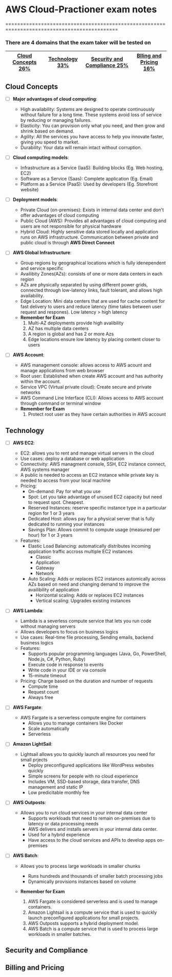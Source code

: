 # AWS Cloud-Practioner exam notes
============================================================================================

### There are 4 domains that the exam taker will be tested on

| [Cloud Concepts 26%](#Cloud-Concepts) | [Technology 33%](#Technology) | [Security and Compliance 25%](#Security-and-Compliance) | [Blling and Pricing 16%](#Billing-and-Pricing)|
|---------------------------------------------|------------------------------------------|-------------------------------------------------------------|-----------------------------------------------------------------|

## Cloud Concepts
- [ ] **Major advantages of cloud computing**:
  * High availability: Systems are designed to operate continuously without failure for a long time. These systems avoid loss of service by reducing or managing failures.
  * Elasticity: You can provision only what you need, and then grow and shrink based on demand.
  * Agility: All the services you have access to help you innovate faster, giving you speed to market. 
  * Durability: Your data will remain intact without corruption.

- [ ] **Cloud computing models**:
  * Infrastructure as a Service (IaaS): Building blocks (Eg. Web hosting, EC2)
  * Software as a Service (Saas): Complete application (Eg. Email)
  * Platform as a Service (PaaS): Used by developers (Eg. Storefront website)

- [ ] **Deployment models**:
  * Private Cloud (on-premises): Exists in internal data center and don't offer advantages of cloud computing
  * Public Cloud (AWS): Provides all advantages of cloud computing and users are not responsible for physical hardware
  * Hybrid Cloud: Highly sensitive data stored locally and application runs on AWS infrastructure. Communication between private and public cloud is through **AWS Direct Connect**

- [ ] **AWS Global Infrastructure**:
  * Group regions by geographical locations which is fully idenependent and service specific
  * Availibity Zones(AZs): consists of one or more data centers in each region
  * AZs are physically separated by using different power grids, connected through low-latency links, fault tolerant, and allows high availability.
  * Edge Location: Mini data centers that are used for cache content for fast delivery to users and reduce latency (time takes between user request and respones). Low latency > high latency
  * **Remember for Exam**
    1. Multi-AZ deployments provide high avalibility
    2. AZ has multiple data centers
    3. A region is global and has 2 or more Azs
    4. Edge locations ensure low latency by placing content closer to users

- [ ] **AWS Account**:
  * AWS management console: allows access to AWS acount and manage applications from web browser
  * Root user: Established when create AWS account and has authority within the account.
  * Service VPC (Virtual private cloud): Create secure and private networks
  * AWS Command Line Interface (CLI): Allows access to AWS account through command or terminal window
  * **Remember for Exam**
    1. Protect root user as they have certain authorities in AWS account

## Technology
- [ ] **AWS EC2**:
  * EC2: allows you to rent and manage virtual servers in the cloud
  * Use cases: deploy a database or web application
  * Connectivity: AWS managment console, SSH, EC2 instance connect, AWS systems manager
  * A public is needed to access an EC2 instance while private key is needed to access from your local machine
  * Pricing: 
    * On-demand: Pay for what you use 
    * Spot: Let you take advantage of unused EC2 capacity but need to request spot. Cheapest. 
    * Reserved Instances: reserve specific instance type in a particular region for 1 or 3 years
    * Dedicated Host: allows pay for a physical server that is fully dedicated to running your instances
    * Savings Plan: Allows commit to compute usage (measured per hour) for 1 or 3 years
  * Features: 
    * Elastic Load Balancing: automatically distributes incoming application traffic accross multiple EC2 instances
      * Classic
      * Application
      * Gateway
      * Network  
    * Auto Scaling: Adds or replaces EC2 instances automically across AZs based on need and changing demand to improve the availibility of application
      * Horizontal scaling: Adds or replaces EC2 instances
      * Vertical scaling: Upgrades existing instances
- [ ] **AWS Lambda**:
  * Lambda is a severless compute service that lets you run code without managing servers
  * Allows developers to focus on business logics
  * Use cases: Real-time file processing, Sending emails, backend business logics
  * Features:
    * Supports popular programming languages (Java, Go, PowerShell, Node.js, C#, Python, Ruby)
    * Execute code in response to events
    * Write code in your IDE or via console
    * 15-minute timeout
  * Pricing: Charge based on the duration and number of requests
    * Compute time
    * Request count
    * Always free
   
- [ ] **AWS Fargate**:
  * AWS Fargate is a serverless compute engine for containers
    * Allows you to manage containers like Docker
    * Scale automatically
    * Serverless
   
- [ ] **Amazon LightSail**:
  * Lightsail allows you to quickly launch all resources you need for small prjects
    * Deploy preconfigured applications like WordPress websites quickly
    * Simple screens for people with no cloud experience
    * Includes VM, SSD-based storage, data transfer, DNS management and static IP
    * Low predicitable monthly fee 

- [ ] **AWS Outposts**:
  * Allows you to run cloud services in your internal data center
    * Supports workloads that need to remain on-premises due to latency or data processing needs
    * AWS delivers and installs servers in your internal data center.
    * Used for a hybrid experience
    * Have access to the cloud services and APIs to develop apps on-premises

- [ ] **AWS Batch**:
  * Allows you to process large workloads in smaller chunks
    * Runs hundreds and thousands of smaller batch processing jobs
    * Dynamically provisions instances based on volume

  * **Remember for Exam**
    1. AWS Fargate is considered serverless and is used to manage containers.
    2. Amazon Lightsail is a compute service that is used to quickly launch preconfigured applications for small projects.
    3. AWS Outposts supports a hybrid deployment model.
    4. AWS Batch is a compute service that is used to process large workloads in smaller batches.


## Security and Compliance

## Billing and Pricing
